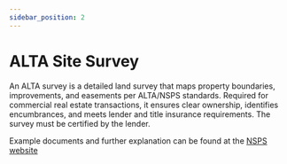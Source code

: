 ```yaml
---
sidebar_position: 2
---
```


# ALTA Site Survey

An ALTA survey is a detailed land survey that maps property boundaries, improvements, and easements per ALTA/NSPS standards. Required for commercial real estate transactions, it ensures clear ownership, identifies encumbrances, and meets lender and title insurance requirements. The survey must be certified by the lender.

Example documents and further explanation can be found at the [NSPS website](https://nsps.us.com/page/2021ALTA)



<!-- 
<a href="/pdf/pnc/alta-example.pdf" download><i class="fa-duotone fa-file-pdf fa-2x" style={{color: "gray"}} ></i>&nbsp;Download Example</a> -->


